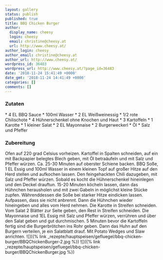 ```yaml
---
layout: gallery
status: publish
published: true
title: BBQ Chicken Burger
author:
  display_name: cheesy
  login: cheesy
  email: christine@cheesy.at
  url: http://www.cheesy.at/
author_login: cheesy
author_email: christine@cheesy.at
author_url: http://www.cheesy.at/
wordpress_id: 36483
wordpress_url: http://www.cheesy.at/?page_id=36483
date: '2018-11-24 15:41:49 +0000'
date_gmt: '2018-11-24 14:41:49 +0000'
categories: []
comments: []
---
```

### Zutaten
\* 4 EL BBQ Sauce
\* 100ml Wasser
\* 2 EL Weißweinessig
\* 1/2 rote Chilischote
\* 4 Hühnerschenkel ohne Knochen und Haut
\* 3 Kartoffeln
\* 1 Karotte
\* 1 kleiner Salat
\* 2 EL Mayonnaise
\* 2 Burgerweckerl
\* Öl
\* Salz und Pfeffer
### Zubereitung
Ofen auf 220 grad Celsius vorheizen. Kartoffel in Spalten schneiden, auf ein mit Backpapier belegtes Blech geben, mit Öl betraäufeln und mit Salz und Pfeffer würzen. Ca. 25-30 Minuten auf oberster Schiene backen.
BBQ Soße, 1 EL Essig und 100ml Wasser in einem kleinen Topf auf großer Hitze auf den Herd stellen und aufkochen lassen. Den feingehackten Chili dazugeben, mit Salz und Pfeffer würzen. Sobald es kocht die Hühnerschenkel hineinlegen und den Deckel drauftun. 15-20 Minuten köcheln lassen, dann das Hühnchen herausholen und mit zwei Gabeln in möglichst kleine Stücke zupfen.
Währenddessen die Soße bei starker Hitze eindicken lassen. Aufpassen, dass sie nicht anbrennt. Dann die Hühnchen wieder hineingeben und alles vom Herd nehmen.
Die Karotte in Streifen schneiden. Vom Salat 2 Blätter zur Seite geben, den Rest in Streifen schneiden. Die Mayonnaise und 1EL Essig mit Salz und Pfeffer würzen, verrühren und über den Salat geben und gut durchmischen.
5 Minuten bevor die Kartoffeln fertig sind die Burgerbrötchen ins Rohr geben. Dann das Huhn auf den Burgern verteilen, je ein Salatblatt drauf. Mit Potato Wedges und Slaw anrichten.
![]({% link _rezepte/hauptspeisen/gefluegel/bbq-chicken-burger/BBQChickenBurger-2.jpg %})
![]({% link _rezepte/hauptspeisen/gefluegel/bbq-chicken-burger/BBQChickenBurger.jpg %})
